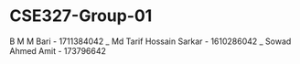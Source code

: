 # CSE327-Group-01
B M M Bari - 1711384042 _ Md Tarif Hossain Sarkar - 1610286042 _ Sowad Ahmed Amit - 173796642
